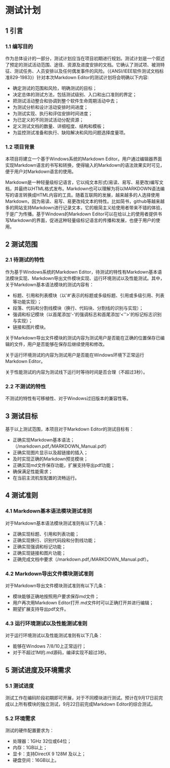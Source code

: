 # 测试计划 #

## 1 引言 ##
### 1.1 编写目的 ###
作为总体设计的一部分，测试计划应当在项目初期进行规划。测试计划是一个叙述了预定的测试活动范围、途径、资源及进度安排的文档。它确认了测试项、被测特征、测试任务、人员安排以及任何偶发事件的风险。（《ANSI/IEEE软件测试文档标准829-1983》）针对本次Markdown Editor的测试计划将会明确以下内容:

- 确定测试的范围和风险，明确测试的目标；
- 决定总体的测试方法，包括测试级别、入口和出口准则的界定；
- 把测试活动整合和协调到整个软件生命周期活动中去；
- 为测试分析和设计活动安排时间进度；
- 为测试实现、执行和评估安排时间进度；
- 为已定义的不同测试活动分配资源；
- 定义测试文档的数量、详细程度、结构和模板；
- 为监控测试准备和执行、缺陷解决和风险问题选择度量项。


### 1.2 项目背景 ###
本项目将建立一个基于Windows系统的Markdown Editor。用户通过编辑器界面实现Markdown语言的书写和转换，使得输入的Markdown的语法效果实时可见，便于用户对Markdown语言的使用。

Markdown是一种轻量级标记语言，它以纯文本形式(易读、易写、易更改)编写文档，并最终以HTML格式发布。Markdown也可以理解为将以MARKDOWN语法编写的语言转换成HTML内容的工具。随着互联网的发展，越来越多的人选择使用Markdown，因为易读、易写、易更改纯文本的特性。比如简书，github等越来越多的网站支持Markdown进行记录文本，它的极简主义给使用者带来不错的体验，于是广为传播。基于Windows的Markdown Editor可以在给以上的使用者提供书写Markdown的界面，促进这种轻量级标记语言的传播和发展，也便于用户的使用。


## 2 测试范围 ##
### 2.1 待测试的特性 ###
作为基于Windows系统的Markdown Editor，待测试的特性有Markdown基本语法模块实现、Markdown导出文件模块实现、运行环境测试以及性能测试。其中，关于Markdown基本语法模块的测试内容有：

- 标题、引用和列表模块（以'#'表示的标题或多级标题、引用或多级引用、列表等功能实现）；
- 段落、代码和分割线模块（换行、代码块、分割线的识别与实现）；
- 强调和标记模块（以首尾添加'-'的强调标志和首尾添加'<''>'的标记标志识别与实现）；
- 链接和图片模块。

关于Markdown导出文件模块的测试内容为测试用户是否能在正确的位置保存已编辑的文件，用户是否能够在保存后继续使用和修改。

关于运行环境测试的内容为测试用户是否能在Windows环境下正常运行Markdown Editor。

关于性能测试的内容为测试线下运行时等待时间是否合理（不超过3秒）。

### 2.2 不测试的特性 ###
不测试的特性有可移植性、对于Windows过旧版本的兼容性等。

## 3 测试目标 ##
基于以上测试范围，本项目对于Markdown Editor的测试目标有：

- 正确实现Markdown基本语法；（/markdown.pdf,/MARKDOWN_Manual.pdf）
- 正确实现图片显示以及超链接的插入；
- 及时实现正确的Markdown预览模块；
- 正确实现md文件保存功能，扩展支持导出pdf功能；
- 确保满足性能需求；
- 在当前主流机型配置的流畅运行。

## 4 测试准则 ##
### 4.1 Markdown基本语法模块测试准则 ###
对于Markdown基本语法模块测试准则有以下几条：

- 正确实现标题、引用和列表功能；
- 正确实现换行、识别代码段和分割线功能；
- 正确实现强调和标记功能；
- 正确实现链接和图片功能；
- 正确完成文档中要求（/markdown.pdf,/MARKDOWN_Manual.pdf）。

### 4.2 Markdown导出文件模块测试准则 ###
对于Markdown导出文件模块测试准则有以下几条：

- 模块能够正确地按照用户要求保存md文件；
- 用户再次用Markdown Editor打开.md文件时可以正确打开并进行编辑；
- 期望扩展支持导出pdf文件。

### 4.3 运行环境测试以及性能测试准则 ###
对于运行环境测试以及性能测试准则有以下几条：

- 能够在Windows 7/8/10上正常运行；
- 对于不超过1M的.md源码，编译实现不超过3秒。

## 5 测试进度及环境需求 ##
### 5.1 测试进度 ###
测试工作在编码阶段初期即可开展，对于不同模块进行测试。预计在9月17日前完成以上所有模块的独立测试，9月22日前完成Markdown Editor的综合测试。

### 5.2 环境需求 ###
测试的硬件配置要求为：

- 处理器：1GHz 32位或64位；
- 内存：1GB以上；
- 显卡：支持DirectX 9 128M 及以上；
- 硬盘空间：16GB以上。



